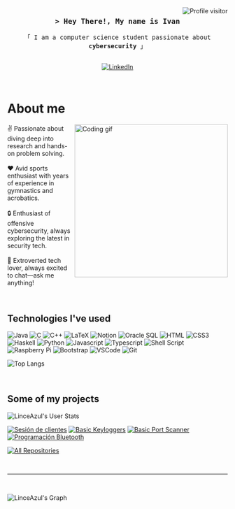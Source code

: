 <!--
Inspired in alsiam's readme repository
 -->

<a href="https://komarev.com/ghpvc/?username=LinceAzul">
  <img align="right" src="https://komarev.com/ghpvc/?username=LinceAzul&label=Visitors&color=0e75b6&style=flat" alt="Profile visitor" />
</a>



<!-- Intro  -->
<h3 align="center">
        <samp>&gt; Hey There!, My name is
                <b>Ivan</a></b>
        </samp>
</h3>


<p align="center"> 
  <samp>
    「 I am a computer science student passionate about <b>cybersecurity</b> 」
    <br>
    <br>
  </samp>
</p>

<p align="center">
  <a href="https://www.linkedin.com/in/ivan-iroslavov-petkov-80b960236/" target="_blank">
    <img src="https://img.shields.io/badge/LinkedIn-0077B5?style=for-the-badge&logo=linkedin&logoColor=white" alt="LinkedIn"/>
  </a>
</p>

<br />

<!-- About Section -->
 # About me
 
<p>
 <img align="right" width="350" src="/assets/programmer.gif" alt="Coding gif" />
  
✌️    Passionate about diving deep into research and hands-on problem solving. <br/><br/>
❤️    Avid sports enthusiast with years of experience in gymnastics and acrobatics. <br/><br/>
🔒    Enthusiast of offensive cybersecurity, always exploring the latest in security tech. <br/><br/>
💬    Extroverted tech lover, always excited to chat—ask me anything!

</p>

<br/>

## Technologies I've used
![Java](https://img.shields.io/badge/java-%23ED8B00.svg?style=for-the-badge&logo=openjdk&logoColor=white)
![C](https://img.shields.io/badge/c-%2300599C.svg?style=for-the-badge&logo=c&logoColor=white)
![C++](https://img.shields.io/badge/c++-%2300599C.svg?style=for-the-badge&logo=c%2B%2B&logoColor=white)
![LaTeX](https://img.shields.io/badge/latex-%23008080.svg?style=for-the-badge&logo=latex&logoColor=white)
![Notion](https://img.shields.io/badge/Notion-%23000000.svg?style=for-the-badge&logo=notion&logoColor=white)
![Oracle SQL](https://img.shields.io/badge/Oracle-F80000?style=for-the-badge&logo=oracle&logoColor=white)
![HTML](https://img.shields.io/badge/HTML5-E34F26?style=for-the-badge&logo=html5&logoColor=white)
![CSS3](https://img.shields.io/badge/CSS3-1572B6?style=for-the-badge&logo=css3&logoColor=white)
![Haskell](https://img.shields.io/badge/Haskell-5e5086?style=for-the-badge&logo=haskell&logoColor=white)
![Python](https://img.shields.io/badge/python-3670A0?style=for-the-badge&logo=python&logoColor=ffdd54)
![Javascript](https://img.shields.io/badge/Javascript-F0DB4F?style=for-the-badge&labelColor=black&logo=javascript&logoColor=F0DB4F)
![Typescript](https://img.shields.io/badge/Typescript-007acc?style=for-the-badge&labelColor=black&logo=typescript&logoColor=007acc)
![Shell Script](https://img.shields.io/badge/shell_script-%23121011.svg?style=for-the-badge&logo=gnu-bash&logoColor=white)
![Raspberry Pi](https://img.shields.io/badge/-RaspberryPi-C51A4A?style=for-the-badge&logo=Raspberry-Pi)
![Bootstrap](https://img.shields.io/badge/Bootstrap-563D7C?style=for-the-badge&logo=bootstrap&logoColor=white)
![VSCode](https://img.shields.io/badge/Visual_Studio-0078d7?style=for-the-badge&logo=visual%20studio&logoColor=white)
![Git](https://img.shields.io/badge/Git-F05032?style=for-the-badge&logo=git&logoColor=white)

![Top Langs](https://github-readme-stats.vercel.app/api/top-langs/?username=LinceAzul&size_weight=0.5&count_weight=0.5)


<br/>

## Some of my projects
![LinceAzul's User Stats](https://github-readme-stats.vercel.app/api?username=LinceAzul&show_icons=true&theme=radical)

[![Sesión de clientes](https://github-readme-stats.vercel.app/api/pin/?username=SII-Informatica-UMA&repo=ciklum-zumbtech&border_color=7F3FBF&bg_color=0D1117&title_color=C9D1D9&text_color=8B949E&icon_color=7F3FBF)](https://github.com/SII-Informatica-UMA/ciklum-zumbtech)
[![Basic Keyloggers](https://github-readme-stats.vercel.app/api/pin/?username=LinceAzul&repo=BasicKeyloggers&border_color=7F3FBF&bg_color=0D1117&title_color=C9D1D9&text_color=8B949E&icon_color=7F3FBF)](https://github.com/LinceAzul/BasicKeyloggers)
[![Basic Port Scanner](https://github-readme-stats.vercel.app/api/pin/?username=LinceAzul&repo=Basic-Port-Scanner&border_color=7F3FBF&bg_color=0D1117&title_color=C9D1D9&text_color=8B949E&icon_color=7F3FBF)](https://github.com/LinceAzul/Basic-Port-Scanner)
[![Programación Bluetooth](https://github-readme-stats.vercel.app/api/pin/?username=LinceAzul&repo=Programacion_Bluetooth&border_color=7F3FBF&bg_color=0D1117&title_color=C9D1D9&text_color=8B949E&icon_color=7F3FBF)](https://github.com/LinceAzul/Basic-Port-Scanner)



<p align="left">
  <a href="https://github.com/LinceAzul?tab=repositories" target="_blank"><img alt="All Repositories" title="All Repositories" src="https://img.shields.io/badge/-All%20Repos-2962FF?style=for-the-badge&logo=koding&logoColor=white"/></a>
</p>

<br/>
<hr/>
<br/>



![LinceAzul's Graph](https://github-readme-activity-graph.vercel.app/graph?username=LinceAzul&custom_title=Al%20Siam's%20GitHub%20Activity%20Graph&bg_color=0D1117&color=7F3FBF&line=7F3FBF&point=7F3FBF&area_color=FFFFFF&title_color=FFFFFF&area=true)
